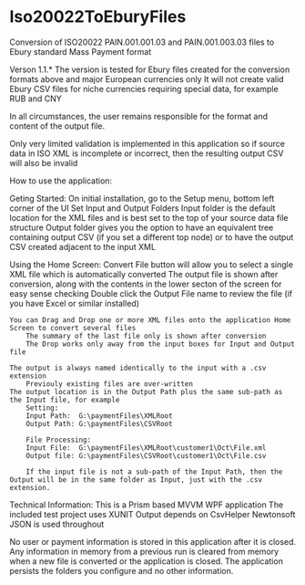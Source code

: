 # Iso20022ToEburyFiles
Conversion of ISO20022 PAIN.001.001.03 and PAIN.001.003.03 files to Ebury standard Mass Payment format

Verson 1.1.*
The version is tested for Ebury files created for the conversion formats above and major European currencies only
It will not create valid Ebury CSV files for niche currencies requiring special data, for example RUB and CNY

In all circumstances, the user remains responsible for the format and content of the output file. 

Only very limited validation is implemented in this application so if source data in ISO XML is incomplete or incorrect, then the resulting output CSV will also be invalid

How to use the application:

Geting Started:
On initial installation, go to the Setup menu, bottom left corner of the UI
	Set Input and Output Folders
		Input folder is the default location for the XML files and is best set to the top of your source data file structure
		Output folder gives you the option to have an equivalent tree containing output CSV (if you set a different top node) or to have the output CSV created adjacent to the input XML

Using the Home Screen:
	Convert File button will allow you to select a single XML file which is automatically converted
	The output file is shown after conversion, along with the contents in the lower secton of the screen for easy sense checking
	Double click the Output File name to review the file (if you have Excel or similar installed)

	You can Drag and Drop one or more XML files onto the application Home Screen to convert several files
		The summary of the last file only is shown after conversion
		The Drop works only away from the input boxes for Input and Output file

	The output is always named identically to the input with a .csv extension
		Previouly existing files are over-written
	The output location is in the Output Path plus the same sub-path as the Input file, for example
		Setting:
		Input Path:  G:\paymentFiles\XMLRoot
		Output Path: G:\paymentFiles\CSVRoot
		
		File Processing:
		Input File:  G:\paymentFiles\XMLRoot\customer1\Oct\File.xml
		Output file: G:\paymentFiles\CSVRoot\customer1\Oct\File.csv

		If the input file is not a sub-path of the Input Path, then the Output will be in the same folder as Input, just with the .csv extension.

Technical Information:
	This is a Prism based MVVM WPF application
	The included test project uses XUNIT
	Output depends on CsvHelper 
	Newtonsoft JSON is used throughout

No user or payment information is stored in this application after it is closed.
Any information in memory from a previous run is cleared from memory when a new file is converted or the application is closed.
The application persists the folders you configure and no other information.